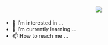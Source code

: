   <h1 align="center">
    <img src="https://readme-typing-svg.herokuapp.com/?font=Righteous&size=35&center=true&vCenter=true&width=500&height=70&duration=4000&lines=Hi+There!+👋;+I'm+Krzysztof+Biolik!;"/>
  </h1>

  - 👀 I’m interested in ...
- 🌱 I’m currently learning ...
- 📫 How to reach me ...
<!---
KrzysztofBiolik/KrzysztofBiolik is a ✨ special ✨ repository because its `README.md` (this file) appears on your GitHub profile.
You can click the Preview link to take a look at your changes.
--->
